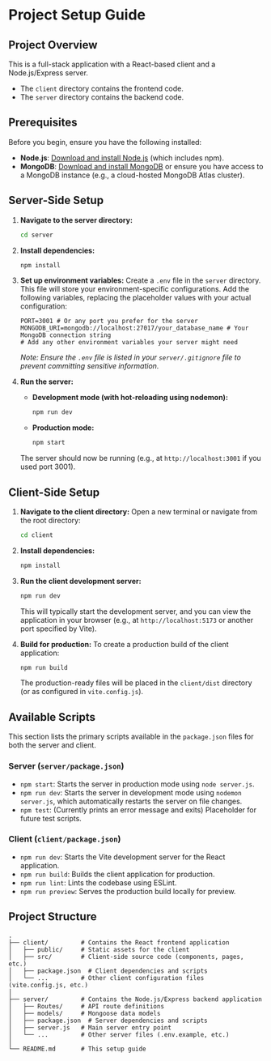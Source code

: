 # Project Setup Guide

## Project Overview

This is a full-stack application with a React-based client and a Node.js/Express server.
- The `client` directory contains the frontend code.
- The `server` directory contains the backend code.

## Prerequisites

Before you begin, ensure you have the following installed:

- **Node.js**: [Download and install Node.js](https://nodejs.org/) (which includes npm).
- **MongoDB**: [Download and install MongoDB](https://www.mongodb.com/try/download/community) or ensure you have access to a MongoDB instance (e.g., a cloud-hosted MongoDB Atlas cluster).

## Server-Side Setup

1.  **Navigate to the server directory:**
    ```bash
    cd server
    ```

2.  **Install dependencies:**
    ```bash
    npm install
    ```

3.  **Set up environment variables:**
    Create a `.env` file in the `server` directory. This file will store your environment-specific configurations. Add the following variables, replacing the placeholder values with your actual configuration:
    ```env
    PORT=3001 # Or any port you prefer for the server
    MONGODB_URI=mongodb://localhost:27017/your_database_name # Your MongoDB connection string
    # Add any other environment variables your server might need
    ```
    *Note: Ensure the `.env` file is listed in your `server/.gitignore` file to prevent committing sensitive information.*

4.  **Run the server:**
    *   **Development mode (with hot-reloading using nodemon):**
        ```bash
        npm run dev
        ```
    *   **Production mode:**
        ```bash
        npm start
        ```
    The server should now be running (e.g., at `http://localhost:3001` if you used port 3001).

## Client-Side Setup

1.  **Navigate to the client directory:**
    Open a new terminal or navigate from the root directory:
    ```bash
    cd client
    ```

2.  **Install dependencies:**
    ```bash
    npm install
    ```

3.  **Run the client development server:**
    ```bash
    npm run dev
    ```
    This will typically start the development server, and you can view the application in your browser (e.g., at `http://localhost:5173` or another port specified by Vite).

4.  **Build for production:**
    To create a production build of the client application:
    ```bash
    npm run build
    ```
    The production-ready files will be placed in the `client/dist` directory (or as configured in `vite.config.js`).

## Available Scripts

This section lists the primary scripts available in the `package.json` files for both the server and client.

### Server (`server/package.json`)

-   `npm start`: Starts the server in production mode using `node server.js`.
-   `npm run dev`: Starts the server in development mode using `nodemon server.js`, which automatically restarts the server on file changes.
-   `npm test`: (Currently prints an error message and exits) Placeholder for future test scripts.

### Client (`client/package.json`)

-   `npm run dev`: Starts the Vite development server for the React application.
-   `npm run build`: Builds the client application for production.
-   `npm run lint`: Lints the codebase using ESLint.
-   `npm run preview`: Serves the production build locally for preview.

## Project Structure

```
.
├── client/         # Contains the React frontend application
│   ├── public/     # Static assets for the client
│   ├── src/        # Client-side source code (components, pages, etc.)
│   ├── package.json  # Client dependencies and scripts
│   └── ...         # Other client configuration files (vite.config.js, etc.)
│
├── server/         # Contains the Node.js/Express backend application
│   ├── Routes/     # API route definitions
│   ├── models/     # Mongoose data models
│   ├── package.json  # Server dependencies and scripts
│   ├── server.js   # Main server entry point
│   └── ...         # Other server files (.env.example, etc.)
│
└── README.md       # This setup guide
```
